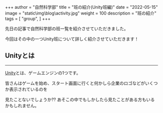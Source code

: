 +++
author = "自然科学部"
title = "班の紹介(Unity班編)"
date = "2022-05-15"
image = "static\img\blog\activity.jpg"
weight = 100
description = "班の紹介"
tags = [
    "group",
]
+++

先日の記事で自然科学部の班一覧を紹介させていただきました。

今回はその中の一つUnity班について詳しく紹介させていただきます！

## Unityとは
***
[Unity](https://unity.com/ja)とは、ゲームエンジンの1つです。　　

皆さんはゲームを始め、スタート画面に行くと何かしら企業のロゴなどがいくつか表示されているのを

見たことないでしょうか?? あそこの中でもしかしたら見たことがある方もいるかもしれません。